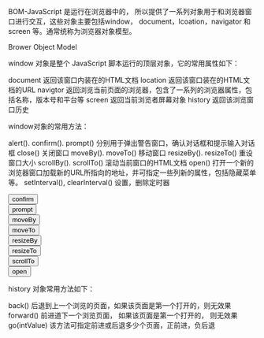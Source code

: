 
BOM-JavaScript   是运行在浏览器中的， 所以提供了一系列对象用于和浏览器窗口进行交互，这些对象主要包括window，
document，lcoation，navigator 和 screen 等。通常统称为浏览器对象模型。

Brower  Object  Model

window 对象是整个 JavaScript 脚本运行的顶层对象，它的常用属性如下：

document                        返回该窗口内装在的HTML文档
location                           返回该窗口装在的HTML文档的URL
navigtor                          返回浏览当前页面的浏览器，包含了一系列的浏览器属性，包括名称，版本号和平台等
screen                              返回当前浏览者屏幕对象
history                              返回该浏览窗口历史

window对象的常用方法：

alert().  confirm().  prompt()                      分别用于弹出警告窗口，确认对话框和提示输入对话框
close()                                                      关闭窗口
moveBy().  moveTo()                                 移动窗口
resizeBy().  resizeTo()                                 重设窗口大小
scrollBy().  scrollTo()                                  滚动当前窗口的HTML文档
open()                                                      打开一个新的浏览器窗口加载新的URL所指向的地址，并可指定一些列新的属性，包括隐藏菜单等。
setInterval(),   clearInterval()                     设置，删除定时器


<script  type="text/javascript">
function testConfirm() {
	var answer = window.confirm("是否退出");
	if (answer) {
		window.close();              
	} else {
		window.alert(":-");              
	}       
}

function testPrompt() {
	var res = window.prompt("请输入密码"，“123”);        
	alert(res);        
}

function testMoveBy() {
	window.moveBy(50, 50);        
}

function testMoveTo() {
	window.moveTo(250,250);        
}

function testResizeBy() {
	window.resizeBy(50, 50);        
}

function testResizeTo() {
	window.resizeBy(350. 350);        
}

function testOpen() {
	window.open("http://www.iotek.com.cn",  "iotek",  "left=20, top=50, width=500, height=300, location=no,   toolbar=no, status=no, resizeable=no");        
}

function showTime() {
	var d = new Date();
	var hour = d.getHours();
	if (hour < 10) {
		hour = "0" + hour;              
	}       
	var  minutes = d.getHours();
	if (minutes < 10) {
		hour = "0" + hours;              
	}
	var  hour = d.getHours();
	if (hour < 10) {
		hour = "0" + hours;              
	}

	document.getElementById("display").innerHTML= hour + ":" + minutes + ":" + seconds;
} 

</script>

<body>
<input  type="button"  value="confirm"  onclick="testConfirm();" /></br>
<input  type="button"  value="prompt"  onclick="testPrompt();"  /></br>
<input  type="button"  value="moveBy"  onclick="testMoveBy();"  /></br>
<input  type="button"  value="moveTo"  onclick="testMoveTo();"  /></br>
<input  type="button"  value="resizeBy"  onclick="testResizeBy();"  /></br>
<input  type="button"  value="resizeTo"  onclick="testScrollBy();"  /></br>
<input  type="button"  value="scrollTo"  onclick="testScrollTo();"  /></br>
<input  type="button"  value="open"  onclick="testOpen();"  /></br>

<div  id="display"></div>
</body>



history 对象常用方法如下：

back()                                          后退到上一个浏览的页面，如果该页面是第一个打开的，则无效果
forward()                                      前进道下一个浏览页面，  如果该页面是第一个打开的， 则无效果
go(intValue)                                 该方法可指定前进或后退多少个页面，正前进，负后退


